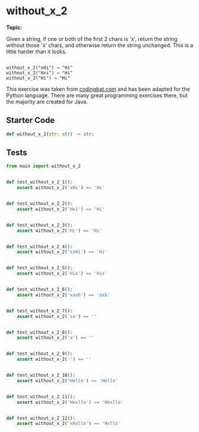 # without_x_2
**Topic:** 



Given a string, if one or both of the first 2 chars is 'x', return the string without those 'x' chars, and otherwise return the string unchanged. This is a little harder than it looks.

<code>
without_x_2("xHi") → "Hi"
without_x_2("Hxi") → "Hi"
without_x_2("Hi") → "Hi"
</code>

This exercise was taken from [codingbat.com](https://codingbat.com/prob/p151359) and has been adapted for the Python language. There are many great programming exercises there, but the majority are created for Java.

## Starter Code
```python
def without_x_2(str: str) -> str:
```

## Tests
```python
from main import without_x_2


def test_without_x_2_1():
    assert without_x_2('xHi') == 'Hi'


def test_without_x_2_2():
    assert without_x_2('Hxi') == 'Hi'


def test_without_x_2_3():
    assert without_x_2('Hi') == 'Hi'


def test_without_x_2_4():
    assert without_x_2('xxHi') == 'Hi'


def test_without_x_2_5():
    assert without_x_2('Hix') == 'Hix'


def test_without_x_2_6():
    assert without_x_2('xaxb') == 'axb'


def test_without_x_2_7():
    assert without_x_2('xx') == ''


def test_without_x_2_8():
    assert without_x_2('x') == ''


def test_without_x_2_9():
    assert without_x_2('') == ''


def test_without_x_2_10():
    assert without_x_2('Hello') == 'Hello'


def test_without_x_2_11():
    assert without_x_2('Hexllo') == 'Hexllo'


def test_without_x_2_12():
    assert without_x_2('xHxllo') == 'Hxllo'
```

